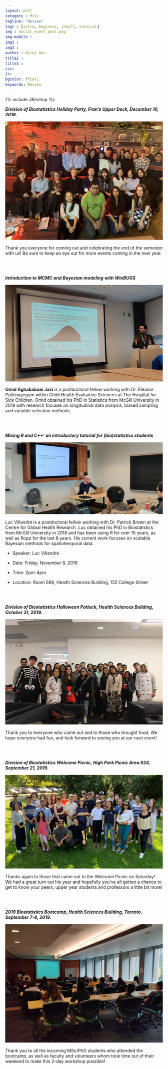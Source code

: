 ```yaml
---
layout: post
category : Misc
tagline: "Review"
tags : [intro, beginner, jekyll, tutorial]
img : Social_event_post.png
img-mobile :
img2 :
img3 :
author : Qirui Hou
title2 :
title3 :
css:
js:
bgcolor: ff5a71
keywords: Review
---
```


{% include JB/setup %}

_**Division of Biostatistics Holiday Party, Fran’s Upper Deck, December 10, 2019.**_

![holiday_party](/assets/images/post/2019holiday_party.jpg)

Thank you everyone for coming out and celebrating the end of the semester with us! Be sure to keep an eye out for more events coming in the new year.

<br/>

<br/>

_**Introduction to MCMC and Bayesian modeling with WinBUGS**_

![omid](/assets/images/post/omid-e1576444687761.jpg)

**Omid Aghababaei Jazi** is a postdoctoral fellow working with Dr. Eleanor Pullenayegum within Child Health Evaluative Sciences at The Hospital for Sick Children. Omid obtained his PhD in Statistics from McGill University in 2019 with research focuses on longitudinal data analysis, biased sampling and variable selection methods.

<br/>

<br/>

_**Mixing R and C++: an introductory tutorial for (bio)statistics students**_

![Luc Vill](/assets/images/post/luc1.jpg)

Luc Villandré is a postdoctoral fellow working with Dr. Patrick Brown at the Centre for Global Health Research. Luc obtained his PhD in Biostatistics from McGill University in 2018 and has been using R for over 15 years, as well as Rcpp for the last 8 years. His current work focuses on scalable Bayesian methods for spatiotemporal data.

 - Speaker: Luc Villandré

 - Date: Friday, November 8, 2019

 - Time: 2pm-4pm

 - Location: Room 696, Health Sciences Building, 155 College Street


<br/>

<br/>

_**Division of Biostatistics Halloween Potluck, Health Sciences Building, October 31, 2019.**_

![Halloween2109](/assets/images/post/2019halloween.jpg)

Thank you to everyone who came out and to those who brought food. We hope everyone had fun, and look forward to seeing you at our next event!

<br/>

<br/>

_**Division of Biostatistics Welcome Picnic, High Park Picnic Area #24, September 21, 2019.**_

![Welcome_picnic](/assets/images/post/2019Welcome_Picnic.jpg)

Thanks again to those that came out to the Welcome Picnic on Saturday! We had a great turn out his year and hopefully you’ve all gotten a chance to get to know your peers, upper year students and professors a little bit more!

<br/>

<br/>

_**2019 Biostatistics Bootcamp, Health Sciences Building, Toronto. September 7-8, 2019.**_

![2019bootcamp](/assets/images/post/2019bootcamp.jpg)

Thank you to all the incoming MSc/PhD students who attended the bootcamp, as well as faculty and volunteers whom took time out of their weekend to make this 2-day workshop possible!